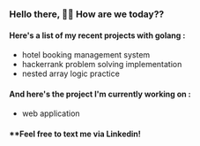 ### Hello there, 👋🏻 How are we today??
#### Here's a list of my recent projects with golang :
- hotel booking management system
- hackerrank problem solving implementation
- nested array logic practice
#### And here's the project I'm currently working on :
- web application
#### **Feel free to text me via Linkedin!
